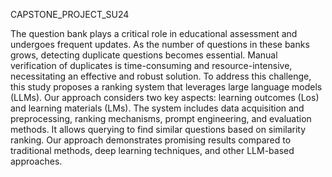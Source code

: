 CAPSTONE_PROJECT_SU24

The question bank plays a critical role in educational assessment and undergoes frequent 
updates. As the number of questions in these banks grows, detecting duplicate questions 
becomes essential. Manual verification of duplicates is time-consuming and resource-intensive, 
necessitating an effective and robust solution. To address this challenge, this study proposes a 
ranking system that leverages large language models (LLMs). Our approach considers two key 
aspects: learning outcomes (Los) and learning materials (LMs). The system includes data 
acquisition and preprocessing, ranking mechanisms, prompt engineering, and evaluation 
methods. It allows querying to find similar questions based on similarity ranking. Our approach 
demonstrates promising results compared to traditional methods, deep learning techniques, and 
other LLM-based approaches.